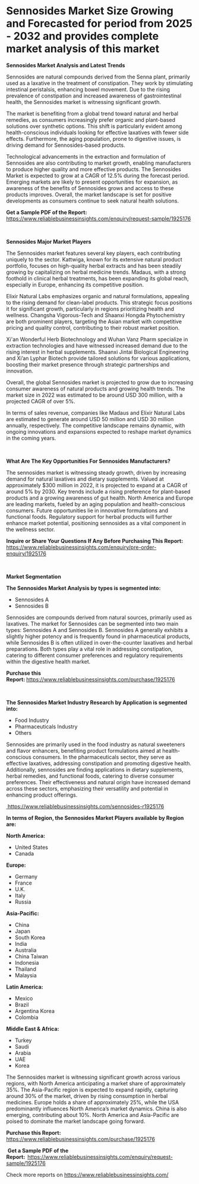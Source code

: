 <p><h1>Sennosides Market Size Growing and Forecasted for period from 2025 - 2032 and provides complete market analysis of this market</h1></p><p><strong>Sennosides Market Analysis and Latest Trends</strong></p>
<p><p>Sennosides are natural compounds derived from the Senna plant, primarily used as a laxative in the treatment of constipation. They work by stimulating intestinal peristalsis, enhancing bowel movement. Due to the rising prevalence of constipation and increased awareness of gastrointestinal health, the Sennosides market is witnessing significant growth. </p><p>The market is benefiting from a global trend toward natural and herbal remedies, as consumers increasingly prefer organic and plant-based solutions over synthetic options. This shift is particularly evident among health-conscious individuals looking for effective laxatives with fewer side effects. Furthermore, the aging population, prone to digestive issues, is driving demand for Sennosides-based products.</p><p>Technological advancements in the extraction and formulation of Sennosides are also contributing to market growth, enabling manufacturers to produce higher quality and more effective products. The Sennosides Market is expected to grow at a CAGR of 12.5% during the forecast period. Emerging markets are likely to present opportunities for expansion, as awareness of the benefits of Sennosides grows and access to these products improves. Overall, the market landscape is set for positive developments as consumers continue to seek natural health solutions.</p></p>
<p><strong>Get a Sample PDF of the Report:&nbsp;</strong> <a href="https://www.reliablebusinessinsights.com/enquiry/request-sample/1925176?utm_campaign=1558&utm_medium=2&utm_source=Github&utm_content=ia&utm_term=14012025&utm_id=sennosides">https://www.reliablebusinessinsights.com/enquiry/request-sample/1925176</a></p>
<p>&nbsp;</p>
<p><strong>Sennosides Major Market Players</strong></p>
<p><p>The Sennosides market features several key players, each contributing uniquely to the sector. Kattwiga, known for its extensive natural product portfolio, focuses on high-quality herbal extracts and has been steadily growing by capitalizing on herbal medicine trends. Madaus, with a strong foothold in clinical herbal treatments, has been expanding its global reach, especially in Europe, enhancing its competitive position.</p><p>Elixir Natural Labs emphasizes organic and natural formulations, appealing to the rising demand for clean-label products. This strategic focus positions it for significant growth, particularly in regions prioritizing health and wellness. Changsha Vigorous-Tech and Shaanxi Hongda Phytochemistry are both prominent players, targeting the Asian market with competitive pricing and quality control, contributing to their robust market position.</p><p>Xi'an Wonderful Herb Biotechnology and Wuhan Vanz Pharm specialize in extraction technologies and have witnessed increased demand due to the rising interest in herbal supplements. Shaanxi Jintai Biological Engineering and Xi’an Lyphar Biotech provide tailored solutions for various applications, boosting their market presence through strategic partnerships and innovation.</p><p>Overall, the global Sennosides market is projected to grow due to increasing consumer awareness of natural products and growing health trends. The market size in 2022 was estimated to be around USD 300 million, with a projected CAGR of over 5%. </p><p>In terms of sales revenue, companies like Madaus and Elixir Natural Labs are estimated to generate around USD 50 million and USD 30 million annually, respectively. The competitive landscape remains dynamic, with ongoing innovations and expansions expected to reshape market dynamics in the coming years.</p></p>
<p>&nbsp;</p>
<p><strong>What Are The Key Opportunities For Sennosides Manufacturers?</strong></p>
<p><p>The sennosides market is witnessing steady growth, driven by increasing demand for natural laxatives and dietary supplements. Valued at approximately $300 million in 2022, it is projected to expand at a CAGR of around 5% by 2030. Key trends include a rising preference for plant-based products and a growing awareness of gut health. North America and Europe are leading markets, fueled by an aging population and health-conscious consumers. Future opportunities lie in innovative formulations and functional foods. Regulatory support for herbal products will further enhance market potential, positioning sennosides as a vital component in the wellness sector.</p></p>
<p><strong>Inquire or Share Your Questions If Any Before Purchasing This Report:</strong> <a href="https://www.reliablebusinessinsights.com/enquiry/pre-order-enquiry/1925176?utm_campaign=1558&utm_medium=2&utm_source=Github&utm_content=ia&utm_term=14012025&utm_id=sennosides">https://www.reliablebusinessinsights.com/enquiry/pre-order-enquiry/1925176</a></p>
<p>&nbsp;</p>
<p><strong>Market Segmentation</strong></p>
<p><strong>The Sennosides Market Analysis by types is segmented into:</strong></p>
<p><ul><li>Sennosides A</li><li>Sennosides B</li></ul></p>
<p><p>Sennosides are compounds derived from natural sources, primarily used as laxatives. The market for Sennosides can be segmented into two main types: Sennosides A and Sennosides B. Sennosides A generally exhibits a slightly higher potency and is frequently found in pharmaceutical products, while Sennosides B is often utilized in over-the-counter laxatives and herbal preparations. Both types play a vital role in addressing constipation, catering to different consumer preferences and regulatory requirements within the digestive health market.</p></p>
<p><strong>Purchase this Report:&nbsp;</strong><a href="https://www.reliablebusinessinsights.com/purchase/1925176?utm_campaign=1558&utm_medium=2&utm_source=Github&utm_content=ia&utm_term=14012025&utm_id=sennosides">https://www.reliablebusinessinsights.com/purchase/1925176</a></p>
<p>&nbsp;</p>
<p><strong>The Sennosides Market Industry Research by Application is segmented into:</strong></p>
<p><ul><li>Food Industry</li><li>Pharmaceuticals Industry</li><li>Others</li></ul></p>
<p><p>Sennosides are primarily used in the food industry as natural sweeteners and flavor enhancers, benefiting product formulations aimed at health-conscious consumers. In the pharmaceuticals sector, they serve as effective laxatives, addressing constipation and promoting digestive health. Additionally, sennosides are finding applications in dietary supplements, herbal remedies, and functional foods, catering to diverse consumer preferences. Their effectiveness and natural origin have increased demand across these sectors, emphasizing their versatility and potential in enhancing product offerings.</p></p>
<p><a href="https://www.reliablebusinessinsights.com/sennosides-r1925176?utm_campaign=1558&utm_medium=2&utm_source=Github&utm_content=ia&utm_term=14012025&utm_id=sennosides">&nbsp;https://www.reliablebusinessinsights.com/sennosides-r1925176</a></p>
<p><strong>In terms of Region, the Sennosides Market Players available by Region are:</strong></p>
<p>
    <p> <strong> North America: </strong>
        <ul>
            <li>United States</li>
            <li>Canada</li>
        </ul>
        </p> 
    <p> <strong> Europe: </strong>
        <ul>
            <li>Germany</li>
            <li>France</li>
            <li>U.K.</li>
            <li>Italy</li>
            <li>Russia</li>
        </ul>
        </p> 
    <p> <strong> Asia-Pacific: </strong>
        <ul>
            <li>China</li>
            <li>Japan</li>
            <li>South Korea</li>
            <li>India</li>
            <li>Australia</li>
            <li>China Taiwan</li>
            <li>Indonesia</li>
            <li>Thailand</li>
            <li>Malaysia</li>
        </ul>
        </p> 
    <p> <strong> Latin America: </strong>
        <ul>
            <li>Mexico</li>
            <li>Brazil</li>
            <li>Argentina Korea</li>
            <li>Colombia</li>
        </ul>
        </p> 
    <p> <strong> Middle East & Africa: </strong>
        <ul>
            <li>Turkey</li>
            <li>Saudi</li>
            <li>Arabia</li>
            <li>UAE</li>
            <li>Korea</li>
        </ul>
    </p>
    </p>
<p><p>The Sennosides market is witnessing significant growth across various regions, with North America anticipating a market share of approximately 35%. The Asia-Pacific region is expected to expand rapidly, capturing around 30% of the market, driven by rising consumption in herbal medicines. Europe holds a share of approximately 25%, while the USA predominantly influences North America’s market dynamics. China is also emerging, contributing about 10%. North America and Asia-Pacific are poised to dominate the market landscape going forward.</p></p>
<p><strong>Purchase this Report: </strong><a href="https://www.reliablebusinessinsights.com/purchase/1925176?utm_campaign=1558&utm_medium=2&utm_source=Github&utm_content=ia&utm_term=14012025&utm_id=sennosides">https://www.reliablebusinessinsights.com/purchase/1925176</a></p>
<p>&nbsp;<strong>Get a Sample PDF of the Report:&nbsp;&nbsp;</strong><a href="https://www.reliablebusinessinsights.com/enquiry/request-sample/1925176?utm_campaign=1558&utm_medium=2&utm_source=Github&utm_content=ia&utm_term=14012025&utm_id=sennosides">https://www.reliablebusinessinsights.com/enquiry/request-sample/1925176</a></p>
<p><strong></strong></p>
<p>Check more reports on <a href="https://www.reliablebusinessinsights.com/?utm_campaign=1558&utm_medium=2&utm_source=Github&utm_content=ia&utm_term=14012025&utm_id=sennosides">https://www.reliablebusinessinsights.com/</a></p>